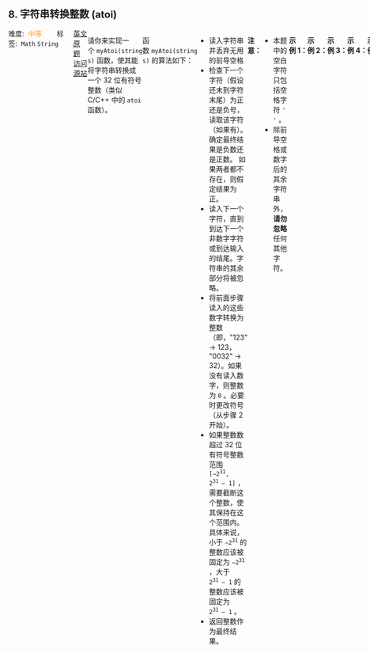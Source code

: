 <div style="font-size: 20px; margin-bottom: 15px; font-weight: bold;">8. 字符串转换整数 (atoi)</div>
<div style="display: flex; font-size: 14px; justify-content: space-between;"><div><span style="margin-right: 30px;">难度:&nbsp;&nbsp;<label style="color: rgb(255, 161, 25);">中等</label></span><span style="margin-right: 30px;">标签:&nbsp;&nbsp;<code>Math</code>&nbsp;<code>String</code></span></div><div><span style="margin-right: 15px;"><a href="https://leetcode.com/problems/string-to-integer-atoi/">英文原题</a></span><span><a href="https://leetcode-cn.com/problems/string-to-integer-atoi/">访问源站</a></span></div>
<hr style="height: 1px; margin: 1em 0px;" />
<p>请你来实现一个 <code>myAtoi(string s)</code> 函数，使其能将字符串转换成一个 32 位有符号整数（类似 C/C++ 中的 <code>atoi</code> 函数）。</p>

<p>函数 <code>myAtoi(string s)</code> 的算法如下：</p>

<ul>
	<li>读入字符串并丢弃无用的前导空格</li>
	<li>检查下一个字符（假设还未到字符末尾）为正还是负号，读取该字符（如果有）。 确定最终结果是负数还是正数。 如果两者都不存在，则假定结果为正。</li>
	<li>读入下一个字符，直到到达下一个非数字字符或到达输入的结尾。字符串的其余部分将被忽略。</li>
	<li>将前面步骤读入的这些数字转换为整数（即，"123" -> 123， "0032" -> 32）。如果没有读入数字，则整数为 <code>0</code> 。必要时更改符号（从步骤 2 开始）。</li>
	<li>如果整数数超过 32 位有符号整数范围 <code>[−2<sup>31</sup>,  2<sup>31 </sup>− 1]</code> ，需要截断这个整数，使其保持在这个范围内。具体来说，小于 <code>−2<sup>31</sup></code> 的整数应该被固定为 <code>−2<sup>31</sup></code> ，大于 <code>2<sup>31 </sup>− 1</code> 的整数应该被固定为 <code>2<sup>31 </sup>− 1</code> 。</li>
	<li>返回整数作为最终结果。</li>
</ul>

<p><strong>注意：</strong></p>

<ul>
	<li>本题中的空白字符只包括空格字符 <code>' '</code> 。</li>
	<li>除前导空格或数字后的其余字符串外，<strong>请勿忽略</strong> 任何其他字符。</li>
</ul>

<p> </p>

<p><strong>示例 1：</strong></p>

<pre>
<strong>输入：</strong>s = "42"
<strong>输出：</strong>42
<strong>解释：</strong>加粗的字符串为已经读入的字符，插入符号是当前读取的字符。
第 1 步："42"（当前没有读入字符，因为没有前导空格）
         ^
第 2 步："42"（当前没有读入字符，因为这里不存在 '-' 或者 '+'）
         ^
第 3 步："<strong>42</strong>"（读入 "42"）
           ^
解析得到整数 42 。
由于 "42" 在范围 [-2<sup>31</sup>, 2<sup>31</sup> - 1] 内，最终结果为 42 。</pre>

<p><strong>示例 2：</strong></p>

<pre>
<strong>输入：</strong>s = "   -42"
<strong>输出：</strong>-42
<strong>解释：</strong>
第 1 步："<strong>   </strong>-42"（读入前导空格，但忽视掉）
            ^
第 2 步："   <strong>-</strong>42"（读入 '-' 字符，所以结果应该是负数）
             ^
第 3 步："   -<strong>42</strong>"（读入 "42"）
               ^
解析得到整数 -42 。
由于 "-42" 在范围 [-2<sup>31</sup>, 2<sup>31</sup> - 1] 内，最终结果为 -42 。
</pre>

<p><strong>示例 3：</strong></p>

<pre>
<strong>输入：</strong>s = "4193 with words"
<strong>输出：</strong>4193
<strong>解释：</strong>
第 1 步："4193 with words"（当前没有读入字符，因为没有前导空格）
         ^
第 2 步："4193 with words"（当前没有读入字符，因为这里不存在 '-' 或者 '+'）
         ^
第 3 步："<strong>4193</strong> with words"（读入 "4193"；由于下一个字符不是一个数字，所以读入停止）
             ^
解析得到整数 4193 。
由于 "4193" 在范围 [-2<sup>31</sup>, 2<sup>31</sup> - 1] 内，最终结果为 4193 。
</pre>

<p><strong>示例 4：</strong></p>

<pre>
<strong>输入：</strong>s = "words and 987"
<strong>输出：</strong>0
<strong>解释：</strong>
第 1 步："words and 987"（当前没有读入字符，因为没有前导空格）
         ^
第 2 步："words and 987"（当前没有读入字符，因为这里不存在 '-' 或者 '+'）
         ^
第 3 步："words and 987"（由于当前字符 'w' 不是一个数字，所以读入停止）
         ^
解析得到整数 0 ，因为没有读入任何数字。
由于 0 在范围 [-2<sup>31</sup>, 2<sup>31</sup> - 1] 内，最终结果为 0 。</pre>

<p><strong>示例 5：</strong></p>

<pre>
<strong>输入：</strong>s = "-91283472332"
<strong>输出：</strong>-2147483648
<strong>解释：</strong>
第 1 步："-91283472332"（当前没有读入字符，因为没有前导空格）
         ^
第 2 步："<strong>-</strong>91283472332"（读入 '-' 字符，所以结果应该是负数）
          ^
第 3 步："-<strong>91283472332</strong>"（读入 "91283472332"）
                     ^
解析得到整数 -91283472332 。
由于 -91283472332 小于范围 [-2<sup>31</sup>, 2<sup>31</sup> - 1] 的下界，最终结果被截断为 -2<sup>31</sup> = -2147483648 。</pre>

<p> </p>

<p><strong>提示：</strong></p>

<ul>
	<li><code>0 <= s.length <= 200</code></li>
	<li><code>s</code> 由英文字母（大写和小写）、数字（<code>0-9</code>）、<code>' '</code>、<code>'+'</code>、<code>'-'</code> 和 <code>'.'</code> 组成</li>
</ul>

<hr style="height: 1px; margin: 1em 0px;" />
<strong>第1次解答</strong>
```javascript
/**
 * @param {string} s
 * @return {number}
 */
var myAtoi = function (s) {
  // 定义结果集，存储最后的数字
  let result = 0;
  // 标记当前是否检测到过数字字符串，如果没有检测到数字字符串，则直接返回 0
  let isStartFlag = false;
  // 检测到数字字符串后，需要标记这个字符串的起始位置和结束位置
  let startIndex = 0,
    endIndex = 0;
  // 判断当前是否为负数
  let isNagitive = false;
  // 从字符串头部开始找，找到尾部，当第一次出现数字字符串或者 - / + 时，标记当前进入数字字符串了，直到遇到不是数字字符串之后停止
  for (; endIndex < s.length; endIndex++) {
    // 暂存一下当前字符串
    let str = s[endIndex];
    // 如果当前字符串是 - / + / 0～9
    if (str === "-" || str === "+" || (str >= "0" && str <= "9")) {
      // 如果当前没被标记过，则被认为是第一次找到数字字符串
      if (!isStartFlag) {
        // 保存一下起始的位置
        startIndex = endIndex;
        // 标记一下
        isStartFlag = true;
        // 如果读到的是一个 - 号。则标记为负数
        if (str === "-") isNagitive = true;
      } else {
        // 这里处理一个特殊的case："   -123-123+123 "
        if (str === "-" || str === "+") break;
      }
    } else {
      // 如果不是数字字符串且当前已经被标记过进入数字字符串了，则停止往后找
      if (isStartFlag) break;
      // 这里处理一个特殊case：如果不是以数字字符串开头，或者空字符开头，则直接返回0
      // 即没进入数字字符串查找，并且 str 还不是空字符
      if (!isStartFlag && str !== " ") {
        return 0;
      }
    }
  }

  // 如果到最后都没进入数字字符串状态，则直接返回 0，case： "     "
  if (!isStartFlag) return 0;

  // 定义数字字符串的起始索引，如果开头没有 - / +，则从 startIndex 开始，否则往后走一个
  let i = startIndex + (s[startIndex] === "-" || s[startIndex] === "+" ? 1 : 0);

  // 标准的字符串转数字
  for (i; i < endIndex; i++) {
    let digNum = s[i];
    result = result * 10 + parseInt(digNum);
  }

  // 结果转负数或者正数
  result = isNagitive ? -1 * result : result;

  // 比较边界条件
  if (Math.pow(2, 31) * -1 > result) return Math.pow(2, 31) * -1;
  if (Math.pow(2, 31) - 1 < result) return Math.pow(2, 31) - 1;
  return result;
};
```